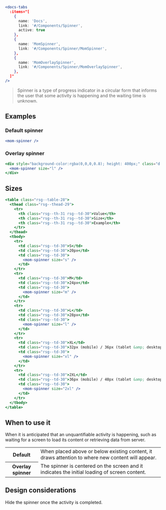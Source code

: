```jsx noeditor
<docs-tabs
  :items="[
    {
      name: 'Docs',
      link: '#/Components/Spinner',
      active: true
    },
    {
      name: 'MomSpinner',
      link: '#/Components/Spinner/MomSpinner',
    },
    {
      name: 'MomOverlaySpinner',
      link: '#/Components/Spinner/MomOverlaySpinner',
    },
  ]"
/>
```

> Spinner is a type of progress indicator in a circular form that informs the user that some activity is happening and the waiting time is unknown.

## Examples

### Default spinner

```jsx noeditor
<mom-spinner />
```

### Overlay spinner

```jsx noeditor
<div style="background-color:rgba(0,0,0,0.8); height: 400px;" class="d:f ai:c jc:c">
  <mom-spinner size="l" />
</div>
```

## Sizes

```jsx noeditor
<table class="rsg--table-28">
  <thead class="rsg--thead-29">
    <tr>
      <th class="rsg--th-31 rsg--td-30">Value</th>
      <th class="rsg--th-31 rsg--td-30">Size</th>
      <th class="rsg--th-31 rsg--td-30">Example</th>
    </tr>
  </thead>
  <tbody>
    <tr>
      <td class="rsg--td-30">S</td>
      <td class="rsg--td-30">20px</td>
      <td class="rsg--td-30">
        <mom-spinner size="s" />
      </td>
    </tr>
    <tr>
      <td class="rsg--td-30">M</td>
      <td class="rsg--td-30">24px</td>
      <td class="rsg--td-30">
        <mom-spinner size="m" />
      </td>
    </tr>
    <tr>
      <td class="rsg--td-30">L</td>
      <td class="rsg--td-30">28px</td>
      <td class="rsg--td-30">
        <mom-spinner size="l" />
      </td>
    </tr>
    <tr>
      <td class="rsg--td-30">XL</td>
      <td class="rsg--td-30">32px (mobile) / 36px (tablet &amp; desktop)</td>
      <td class="rsg--td-30">
        <mom-spinner size="xl" />
      </td>
    </tr>
    <tr>
      <td class="rsg--td-30">2XL</td>
      <td class="rsg--td-30">36px (mobile) / 40px (tablet &amp; desktop)</td>
      <td class="rsg--td-30">
        <mom-spinner size="2xl" />
      </td>
    </tr>
  </tbody>
</table>
```

## When to use it

When it is anticipated that an unquantifiable activity is happening, such as waiting for a screen to load its content or retrieving data from server.

<table>
  <tbody>
    <tr>
        <th>Default</th>
        <td>When placed above or below existing content, it draws attention to where new content will appear.</td>
    </tr>
    <tr>
        <th>Overlay spinner</th>
        <td>The spinner is centered on the screen and it indicates the initial loading of screen content.</td>
    </tr>
  </tbody>
</table>

## Design considerations

Hide the spinner once the activity is completed.
